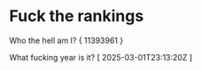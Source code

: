 # Fuck the rankings

Who the hell am I?
{ 11393961 }

What fucking year is it?
[ 2025-03-01T23:13:20Z ]
